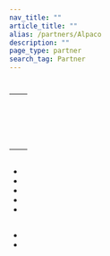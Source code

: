 ```yaml
---
nav_title: ""
article_title: ""
alias: /partners/Alpaco
description: ""
page_type: partner
search_tag: Partner
---
```


# 

>  







## 

|  |  |
| ------------| ----------- |
|  |  |
|  |  <br><br>  |
|  |  <br><br>  |


## 

- 
- 
- 
- 
- 

## 

 





## 

###  

 



###  

 



###  







## 



- 
- 

 
